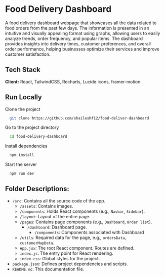 
# Food Delivery Dashboard

A food delivery dashboard webpage that showcases all the data related to food orders from the past few days. The information is presented in an intuitive and visually appealing format using graphs, allowing users to easily analyze trends, order frequency, and popular items. The dashboard provides insights into delivery times, customer preferences, and overall order performance, helping businesses optimize their services and improve customer satisfaction.
## Tech Stack

**Client:** React, TailwindCSS, Recharts, Lucide icons, framer-motion


## Run Locally

Clone the project

```bash
  git clone https://github.com/shaileshf12/food-deliver-dashboard
```

Go to the project directory

```bash
  cd food-delivery-dashboard
```

Install dependencies

```bash
  npm install
```

Start the server

```bash
  npm run dev
```



## Folder Descriptions:
- `/src`: Contains all the source code of the app.
  - `/assets`: Contains images.
  - `/components`: Holds React components (e.g., `Navbar`, `Sidebar`).
  - `/layout`: Layout of the entire page.
  - `/pages`: Contains page components (e.g., `Dashboard`, `Order list`).
    - `/dashboard`: Dashboard page.
        - `/components`: Components associated with Dashboard
  - `/utils`: Required data for the page, e.g., `ordersData, customerMapData`.
  - `App.jsx`: The root React component. Routes are defined.
  - `index.js`: The entry point for React rendering.
  - `index.css`: Global styles for the project.
- `package.json`: Defines project dependencies and scripts.
- `README.md`: This documentation file.


